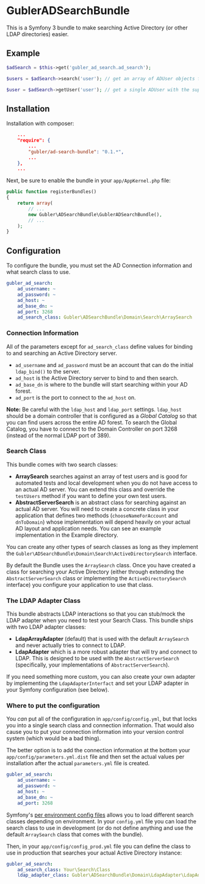 # GublerADSearchBundle

This is a Symfony 3 bundle to make searching Active Directory (or other LDAP directories) easier.

## Example

``` php
$adSearch = $this->get('gubler_ad_search.ad_search');

$users = $adSearch->search('user'); // get an array of ADUser objects for search term

$user = $adSearch->getUser('user'); // get a single ADUser with the supplied `samaccountname`
```

## Installation

Installation with composer:

``` json
    ...
    "require": {
        ...
        "gubler/ad-search-bundle": "0.1.*",
        ...
    },
    ...
```

Next, be sure to enable the bundle in your `app/AppKernel.php` file:

``` php
public function registerBundles()
{
    return array(
        // ...
        new Gubler\ADSearchBundle\GublerADSearchBundle(),
        // ...
    );
}
```

## Configuration

To configure the bundle, you must set the AD Connection information and what search class to use.

``` yaml
gubler_ad_search:
    ad_username: ~
    ad_password: ~
    ad_host: ~
    ad_base_dn: ~
    ad_port: 3268
    ad_search_class: Gubler\ADSearchBundle\Domain\Search\ArraySearch
```

### Connection Information

All of the parameters except for `ad_search_class` define values for binding to and searching an
Active Directory server.
- `ad_username` and `ad_password` must be an account that can do the initial `ldap_bind()` to the server.
- `ad_host` is the Active Directory server to bind to and then search.
- `ad_base_dn` is where to the bundle will start searching within your AD forest.
- `ad_port` is the port to connect to the `ad_host` on.

**Note:** Be careful with the `ldap_host` and `ldap_port` settings. `ldap_host` should be a domain controller that is
configured as a _Global Catalog_ so that you can find users across the entire AD forest. To search the Global Catalog,
you have to connect to the Domain Controller on port 3268 (instead of the normal LDAP port of 389).

### Search Class

This bundle comes with two search classes:

- **ArraySearch** searches against an array of test users and is good for automated tests and local development when you
  do not have access to an actual AD server. You can extend this class and override the `testUsers` method if you want
  to define your own test users.
- **AbstractServerSearch** is an abstract class for searching against an actual AD server. You will need to create a
  concrete class in your application that defines two methods (`chooseNameForAccount` and `dnToDomain`) whose
  implementation will depend heavily on your actual AD layout and application needs. You can see an example
  implementation in the Example directory.

You can create any other types of search classes as long as they implement the
`Gubler\ADSearchBundle\Domain\Search\ActiveDirectorySearch` interface.

By default the Bundle uses the `ArraySearch` class. Once you have created a class for searching your Active Directory
(either through extending the `AbstractServerSearch` class or implementing the `ActiveDirectorySearch` interface) you
configure your application to use that class.

### The LDAP Adapter Class

This bundle abstracts LDAP interactions so that you can stub/mock the LDAP adapter when you need to test your
Search Class. This bundle ships with two LDAP adapter classes:

- **LdapArrayAdapter** (default) that is used with the default `ArraySearch` and never actually tries to
  connect to LDAP.
- **LdapAdapter** which is a more robust adapter that will try and connect to LDAP. This is designed to be used with
  the `AbstractServerSearch` (specifically, your implementations of `AbstractServerSearch`).
  
If you need something more custom, you can also create your own adapter by implementing the `LdapAdapterInterfact` and
set your LDAP adapter in your Symfony configuration (see below).

### Where to put the configuration

You _can_ put all of the configuration in `app/config/config.yml`, but that locks you into a single search class and
connection information. That would also cause you to put your connection information into your version control system
(which would be a bad thing).

The better option is to add the connection information at the bottom your `app/config/parameters.yml.dist` file and then
set the actual values per installation after the actual `parameters.yml` file is created. 

``` yaml
gubler_ad_search:
    ad_username: ~
    ad_password: ~
    ad_host: ~
    ad_base_dn: ~
    ad_port: 3268
```

Symfony's [per environment config files](http://symfony.com/doc/current/configuration/environments.html) allows you to
load different search classes depending on environment. In your `config.yml` file you can load the search class to use
in development (or do not define anything and use the default `ArraySearch` class that comes with the bundle).

Then, in your `app/config/config_prod.yml` file you can define the class to use in production that searches your actual
Active Directory instance:

``` yaml
gubler_ad_search:
    ad_search_class: Your\Search\Class
    ldap_adapter_class: Gubler\ADSearchBundle\Domain\LdapAdapter\LdapAdapter (or Your\Ldap\Adapter\Class)
```
